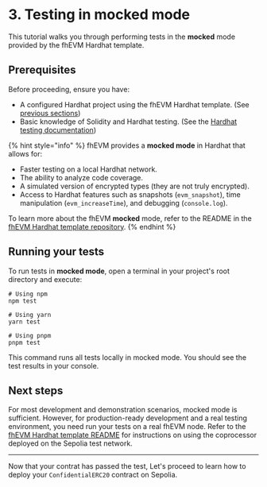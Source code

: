 # 3. Testing in mocked mode

This tutorial walks you through performing tests in the **mocked** mode provided by the fhEVM Hardhat template.

## Prerequisites

Before proceeding, ensure you have:

* A configured Hardhat project using the fhEVM Hardhat template. (See [previous sections](2.-writing-contracts.md))
* Basic knowledge of Solidity and Hardhat testing. (See the [Hardhat testing documentation](https://hardhat.org/hardhat-runner/docs/guides/test-contracts))

{% hint style="info" %}
fhEVM provides a **mocked mode** in Hardhat that allows for:

* Faster testing on a local Hardhat network.
* The ability to analyze code coverage.
* A simulated version of encrypted types (they are not truly encrypted).
* Access to Hardhat features such as snapshots (`evm_snapshot`), time manipulation (`evm_increaseTime`), and debugging (`console.log`).

To learn more about the fhEVM **mocked** mode, refer to the README in the [fhEVM Hardhat template repository](https://github.com/zama-ai/fhevm-hardhat-template).
{% endhint %}

## Running your tests

To run tests in **mocked mode**, open a terminal in your project's root directory and execute:

```
# Using npm
npm test

# Using yarn
yarn test

# Using pnpm
pnpm test
```

This command runs all tests locally in mocked mode. You should see the test results in your console.

## Next steps

For most development and demonstration scenarios, mocked mode is sufficient. However, for production-ready development and a real testing environment, you need run your tests on a real fhEVM node.  Refer to the [fhEVM Hardhat template README](https://github.com/zama-ai/fhevm-hardhat-template?tab=readme-ov-file#non-mocked-mode---sepolia) for instructions on using the coprocessor deployed on the Sepolia test network.

***

Now that your contrat has passed the test, Let's proceed to learn how to deploy your `ConfidentialERC20` contract on Sepolia.
